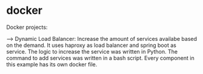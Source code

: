 # docker
Docker projects:

--> Dynamic Load Balancer: 
    Increase the amount of services availabe based on the demand. It uses haproxy as load balancer and spring boot as service. The logic to increase the service was written in Python. The command to add services was written in a bash script. Every component in this example has its own docker file.
